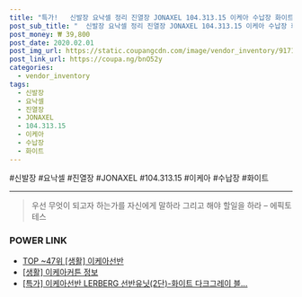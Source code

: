 ```yaml
--- 
title: "특가!   신발장 요낙셀 정리 진열장 JONAXEL 104.313.15 이케아 수납장 화이트 ..." 
post_sub_title: "  신발장 요낙셀 정리 진열장 JONAXEL 104.313.15 이케아 수납장 화이트 3단선반25x51x70" 
post_money: ₩ 39,800 
post_date: 2020.02.01 
post_img_url: https://static.coupangcdn.com/image/vendor_inventory/9171/9987ccfc688e3c8df072ab593b3221fcd28d202519b144fa30a4a3a7e8af.jpg 
post_link_url: https://coupa.ng/bnO52y 
categories: 
  - vendor_inventory 
tags: 
  - 신발장 
  - 요낙셀 
  - 진열장 
  - JONAXEL 
  - 104.313.15 
  - 이케아 
  - 수납장 
  - 화이트 
--- 
```

  #신발장 #요낙셀 #진열장 #JONAXEL #104.313.15 #이케아 #수납장 #화이트 
<hr> 

> 우선 무엇이 되고자 하는가를 자신에게 말하라 그리고 해야 할일을 하라 – 에픽토테스 


### POWER LINK

* <a href="https://blog.naver.com/an0733/221792112128" target="_blank"> TOP ~47위 [생활] 이케아선반</a>
* <a href="https://blog.naver.com/santokki14/221768476910" target="_blank"> [생활] 이케아커튼 정보 </a>
* <a href="https://blog.naver.com/santokki14/221792662035" target="_blank">[특가] 이케아선반 LERBERG 선반유닛(2단)-화이트 다크그레이 블...</a>
